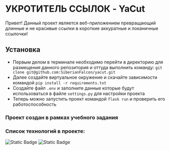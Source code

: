 # УКРОТИТЕЛЬ ССЫЛОК - YaCut

Привет! Данный проект является веб-приложением превращающий длинные и не красивые ссылки в короткие аккуратные и локаничные ссылочки! 

## Установка

* Первым делом в терминале необходимо перейти в директорию для размещения данного репозитория и оттуда выполнить команду: ```git clone git@github.com:SiberianFalcon/yacut.git```
* Далее создайте виртуальное окружение и скачайте зависимости командой ```pip install -r requirements.txt```
* Создайте файл ```.env``` и заполните данные которые будут использоваться в файле ```settings.py``` для настройки проекта
* Теперь можно запустить проект командой ```flask run``` и проверить его работоспособность

### Проект создан в рамках учебного задания 
### Список технологий в проекте:
![Static Badge](https://img.shields.io/badge/Python-gray) ![Static Badge](https://img.shields.io/badge/Django_Rest_Framework-red?style=flat)
